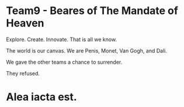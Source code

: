 # Team9 - Beares of The Mandate of Heaven
Explore. Create. Innovate. That is all we know.

The world is our canvas. We are Penis, Monet, Van Gogh, and Dali.

We gave the other teams a chance to surrender.


They refused.

# Alea iacta est.
